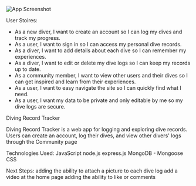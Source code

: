 ![App Screenshot](relative/path/to/screenshot.png)

User Stoires: 
- As a new diver, I want to create an account so I can log my dives and track my progress.
- As a user, I want to sign in so I can access my personal dive records.
- As a diver, I want to add details about each dive so I can remember my experiences.
- As a diver, I want to edit or delete my dive logs so I can keep my records up to date.
- As a community member, I want to view other users and their dives so I can get inspired and learn from their experiences.
- As a user, I want to easy navigate the site so I can quickly find what I need.
- As a user, I want my data to be private and only editable by me so my dive logs are secure.


Diving Record Tracker

Diving Record Tracker is a web app for logging and exploring dive records.  
Users can create an account, log their dives,  and view other divers' logs through the Community page

Technologies Used:
JavaScript
node.js
express.js
MongoDB - Mongoose
CSS

Next Steps:
adding the ability to attach a picture to each dive log
add a video at the home page
adding the ability to like or comments

